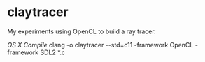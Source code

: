 claytracer
==========

My experiments using OpenCL to build a ray tracer.

*OS X Compile*
    clang -o claytracer --std=c11 -framework OpenCL -framework SDL2 *.c
